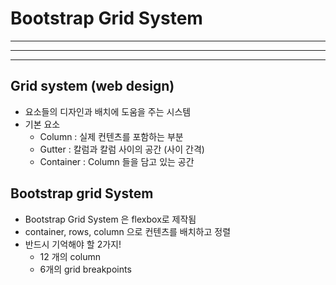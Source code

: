 # Bootstrap Grid System

---

---

---

## Grid system (web design)

- 요소들의 디자인과 배치에 도움을 주는 시스템
- 기본 요소
  - Column : 실제 컨텐츠를 포함하는 부분
  - Gutter : 칼럼과 칼럼 사이의 공간 (사이 간격)
  - Container : Column 들을 담고 있는 공간



## Bootstrap grid System

- Bootstrap Grid System 은 flexbox로 제작됨
- container, rows, column 으로 컨텐츠를 배치하고 정렬
- 반드시 기억해야 할 2가지!
  - 12 개의 column
  - 6개의 grid breakpoints